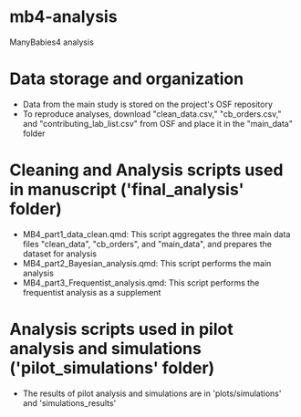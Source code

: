 # mb4-analysis
ManyBabies4 analysis

# Data storage and organization

- Data from the main study is stored on the project's OSF repository
- To reproduce analyses, download "clean_data.csv," "cb_orders.csv," and "contributing_lab_list.csv" from OSF and place it in the "main_data" folder 

# Cleaning and Analysis scripts used in manuscript ('final_analysis' folder)

- MB4_part1_data_clean.qmd: This script aggregates the three main data files "clean_data", "cb_orders", and "main_data", and prepares the dataset for analysis
- MB4_part2_Bayesian_analysis.qmd: This script performs the main analysis
- MB4_part3_Frequentist_analysis.qmd: This script performs the frequentist analysis as a supplement

# Analysis scripts used in pilot analysis and simulations ('pilot_simulations' folder)

- The results of pilot analysis and simulations are in 'plots/simulations' and 'simulations_results'
